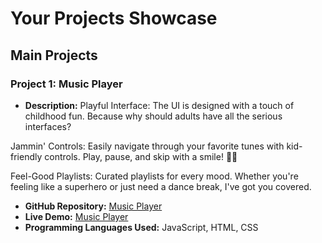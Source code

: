 # Your Projects Showcase

## Main Projects

### Project 1: Music Player
- **Description:** Playful Interface: The UI is designed with a touch of childhood fun. Because why should adults have all the serious interfaces?

Jammin' Controls: Easily navigate through your favorite tunes with kid-friendly controls. Play, pause, and skip with a smile! 🎸🤘

Feel-Good Playlists: Curated playlists for every mood. Whether you're feeling like a superhero or just need a dance break, I've got you covered.

- **GitHub Repository:** [Music Player](https://github.com/PrathmeshPol2004/MUSIC)
- **Live Demo:** [Music Player](https://prathmeshpol2004.github.io/MUSIC/)
- **Programming Languages Used:** JavaScript, HTML, CSS

<!--### Project 2: Another Project Name
- **Description:** Brief description of the project goes here.
- **GitHub Repository:** [Project 2 Repository](https://github.com/yourusername/project2)
- **Programming Languages Used:** Python, Flask, SQL -->

<!-- Add more main projects as needed -->

<!--## Mini-Projects

### Mini-Project 1: Mini-Project Name
- **Description:** Brief description of the mini-project goes here.
- **GitHub Repository:** [Mini-Project 1 Repository](https://github.com/yourusername/mini-project1)
- **Programming Languages Used:** Java, Spring Boot

### Mini-Project 2: Another Mini-Project Name
- **Description:** Brief description of the mini-project goes here.
- **GitHub Repository:** [Mini-Project 2 Repository](https://github.com/yourusername/mini-project2)
- **Programming Languages Used:** Ruby, Ruby on Rails -->

<!-- Add more mini-projects as needed -->

